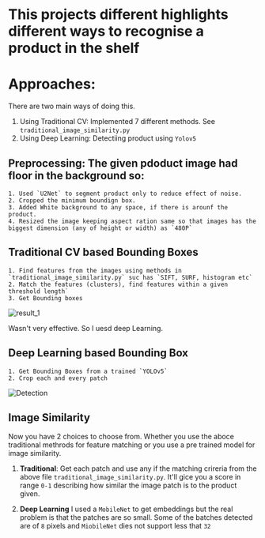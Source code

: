 # This projects different highlights different ways to recognise a product in the shelf

# Approaches:

There are two main ways of doing this. 
1. Using Traditional CV: Implemented 7 different methods. See  `traditional_image_similarity.py`
2. Using Deep Learning: Detectiing product using `Yolov5`


## Preprocessing: The given pdoduct image had floor in the background so:
```
1. Used `U2Net` to segment product only to reduce effect of noise.
2. Cropped the minimum boundign box.
3. Added White background to any space, if there is arounf the product.
4. Resized the image keeping aspect ration same so that images has the biggest dimension (any of height or width) as `480P`
```

## Traditional CV based Bounding Boxes
```
1. Find features from the images using methods in `traditional_image_similarity.py` suc has `SIFT, SURF, histogram etc`
2. Match the features (clusters), find features within a given threshold length`
3. Get Bounding boxes
```
![result_1](https://user-images.githubusercontent.com/50293852/180609777-2ffdcc38-0f1a-4f6c-b05c-d51ea829ae51.png)

Wasn't very effective. So I uesd deep Learning.

## Deep Learning based Bounding Box
```
1. Get Bounding Boxes from a trained `YOLOv5`
2. Crop each and every patch
```
![Detection](https://user-images.githubusercontent.com/50293852/180609949-67b3cbf8-4edc-4c56-a82b-765d434f6bac.jpeg)

## Image Similarity

Now you have 2 choices to choose from. Whether you use the aboce traditional methrods for feature matching or you use a pre trained model for image similarity.

1. **Traditional**: Get each patch and use any if the matching crireria from the above file `traditional_image_similarity.py`. It'll gice you a score in range `0-1` describing how similar the image patch is to the product given.

2. **Deep Learning** I used a `MobileNet` to get embeddings but the real problem is that the patches are so small. Some of the batches detected are of `8` pixels and `MiobileNet` dies not support less that `32`



